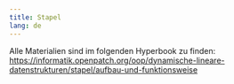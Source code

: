 ```yaml
---
title: Stapel
lang: de
---
```


Alle Materialien sind im folgenden Hyperbook zu finden: https://informatik.openpatch.org/oop/dynamische-lineare-datenstrukturen/stapel/aufbau-und-funktionsweise
